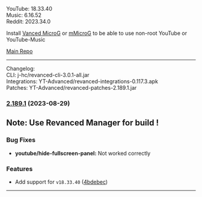 YouTube: 18.33.40  
Music: 6.16.52  
Reddit: 2023.34.0  

Install [Vanced MicroG](https://github.com/inotia00/VancedMicroG/releases) or [mMicroG](https://github.com/inotia00/mMicroG/releases) to be able to use non-root YouTube or YouTube-Music  

[Main Repo](https://github.com/NoName-exe/revanced-extended-mnml)  

---
Changelog:  
CLI: j-hc/revanced-cli-3.0.1-all.jar  
Integrations: YT-Advanced/revanced-integrations-0.117.3.apk  
Patches: YT-Advanced/revanced-patches-2.189.1.jar  

### [2.189.1](https://github.com/YT-Advanced/ReX-patches/compare/v2.189.0...v2.189.1) (2023-08-29)

## Note: Use Revanced Manager for build !

### Bug Fixes

* **youtube/hide-fullscreen-panel:** Not worked correctly


### Features

* Add support for `v18.33.40` ([4bdebec](https://github.com/YT-Advanced/ReX-patches/commit/4bdebecf38c4f17c8467e4adddc4c63861943e1e))




---  
